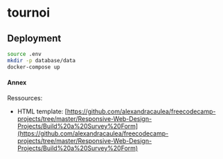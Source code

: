 # tournoi 

## Deployment

```bash
source .env
mkdir -p database/data
docker-compose up
```

#### Annex

Ressources:
- HTML template: [https://github.com/alexandracaulea/freecodecamp-projects/tree/master/Responsive-Web-Design-Projects/Build%20a%20Survey%20Form](https://github.com/alexandracaulea/freecodecamp-projects/tree/master/Responsive-Web-Design-Projects/Build%20a%20Survey%20Form)
